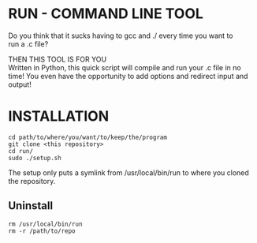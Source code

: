 <HTML>
  <h1>RUN - COMMAND LINE TOOL</h1>
  <p>Do you think that it sucks having to gcc and ./ every time you want to <br>
    run a .c file?</p>
  <p>THEN THIS TOOL IS FOR YOU<br>
    Written in Python, this quick script will compile and run your .c file in no <br>
    time! You even have the opportunity to add options and redirect input and output!
  </p>
</HTML>

# INSTALLATION
```
cd path/to/where/you/want/to/keep/the/program
git clone <this repository>
cd run/
sudo ./setup.sh
```
The setup only puts a symlink from /usr/local/bin/run to where you cloned the repository.

## Uninstall
```
rm /usr/local/bin/run
rm -r /path/to/repo
```
